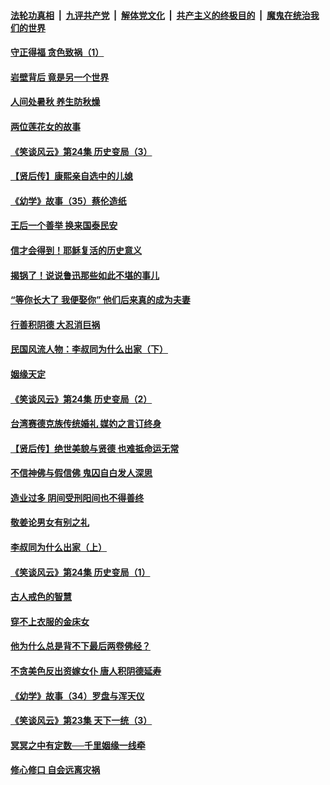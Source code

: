 ####  [法轮功真相](../../../../basic/blob/master/README.md?t=08231913) &nbsp;|&nbsp; [九评共产党](../../../../9ping.md/blob/master/README.md?t=08231913) &nbsp;|&nbsp; [解体党文化](../../../../jtdwh.md/blob/master/README.md?t=08231913)  &nbsp;|&nbsp; [共产主义的终极目的](../../../../gczydzjmd.md/blob/master/README.md?t=08231913) &nbsp;|&nbsp; [魔鬼在统治我们的世界](../../../../mgztzwmdsj.md/blob/master/README.md?t=08231913) 

#### [守正得福 贪色致祸（1）](../pages/prog647/a102649899.md?t=08231913) 

#### [岩壁背后 竟是另一个世界](../pages/prog647/a102649840.md?t=08231913) 

#### [人间处暑秋 养生防秋燥](../pages/prog647/a102649790.md?t=08231913) 

#### [两位莲花女的故事](../pages/prog647/a102649127.md?t=08231913) 

#### [《笑谈风云》第24集 历史变局（3）](../pages/prog647/a102649134.md?t=08231913) 

#### [【贤后传】康熙亲自选中的儿媳](../pages/prog647/a102648586.md?t=08231913) 

#### [《幼学》故事（35）蔡伦造纸](../pages/prog647/a102648569.md?t=08231913) 

#### [王后一个善举 换来国泰民安](../pages/prog647/a102648357.md?t=08231913) 

#### [信才会得到！耶稣复活的历史意义](../pages/prog647/a102648280.md?t=08231913) 

#### [揭锅了！说说鲁迅那些如此不堪的事儿](../pages/prog647/a102647672.md?t=08231913) 

#### [“等你长大了 我便娶你” 他们后来真的成为夫妻](../pages/prog647/a102647657.md?t=08231913) 

#### [行善积阴德 大忍消巨祸](../pages/prog647/a102647644.md?t=08231913) 

#### [民国风流人物：李叔同为什么出家（下）](../pages/prog647/a102647636.md?t=08231913) 

#### [姻缘天定](../pages/prog647/a102646895.md?t=08231913) 

#### [《笑谈风云》第24集 历史变局（2）](../pages/prog647/a102646879.md?t=08231913) 

#### [台湾赛德克族传统婚礼 媒妁之言订终身](../pages/prog647/a102646649.md?t=08231913) 

#### [【贤后传】绝世美貌与贤德 也难抵命运无常](../pages/prog647/a102646047.md?t=08231913) 

#### [不信神佛与假信佛 鬼囚自白发人深思](../pages/prog647/a102646033.md?t=08231913) 

#### [造业过多 阴间受刑阳间也不得善终](../pages/prog647/a102646010.md?t=08231913) 

#### [敬姜论男女有别之礼](../pages/prog647/a102645258.md?t=08231913) 

#### [李叔同为什么出家（上）](../pages/prog647/a102645242.md?t=08231913) 

#### [《笑谈风云》第24集 历史变局（1）](../pages/prog647/a102645211.md?t=08231913) 

#### [古人戒色的智慧](../pages/prog647/a102644639.md?t=08231913) 

#### [穿不上衣服的金床女](../pages/prog647/a102644620.md?t=08231913) 

#### [他为什么总是背不下最后两卷佛经？](../pages/prog647/a102644587.md?t=08231913) 

#### [不贪美色反出资嫁女仆 唐人积阴德延寿](../pages/prog647/a102643957.md?t=08231913) 

#### [《幼学》故事（34）罗盘与浑天仪](../pages/prog647/a102643951.md?t=08231913) 

#### [《笑谈风云》第23集 天下一统（3）](../pages/prog647/a102643937.md?t=08231913) 

#### [冥冥之中有定数──千里姻缘一线牵](../pages/prog647/a102643074.md?t=08231913) 

#### [修心修口 自会远离灾祸](../pages/prog647/a102643036.md?t=08231913) 

